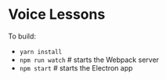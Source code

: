 # Voice Lessons

To build:
- `yarn install`
- `npm run watch` # starts the Webpack server
- `npm start` # starts the Electron app
